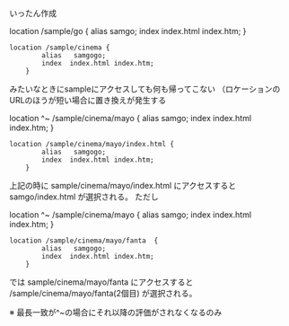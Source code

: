いったん作成

location /sample/go {
            alias   samgo;
            index  index.html index.htm;
        }

	location /sample/cinema {
            alias   samgogo;
            index  index.html index.htm;
        }

みたいなときにsampleにアクセスしても何も帰ってこない
（ロケーションのURLのほうが短い場合に置き換えが発生する

location ^~ /sample/cinema/mayo {
            alias   samgo;
            index  index.html index.htm;
        }

	location /sample/cinema/mayo/index.html {
            alias   samgogo;
            index  index.html index.htm;
        }

上記の時に
sample/cinema/mayo/index.html
にアクセスすると
samgo/index.html
が選択される。
ただし

location ^~ /sample/cinema/mayo {
            alias   samgo;
            index  index.html index.htm;
        }

	location /sample/cinema/mayo/fanta  {
            alias   samgogo;
            index  index.html index.htm;
        }

では
sample/cinema/mayo/fanta
にアクセスすると
/sample/cinema/mayo/fanta(2個目)
が選択される。

※ 最長一致が^~の場合にそれ以降の評価がされなくなるのみ
